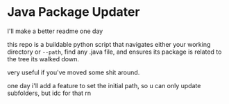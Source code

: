 # Java Package Updater

I'll make a better readme one day

this repo is a buildable python script that navigates either your working directory or `--path`,
find any .java file,
and ensures its package is related to the tree its walked down.

very useful if you've moved some shit around.

one day i'll add a feature to set the initial path, so u can only update subfolders, but idc for that rn